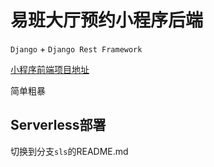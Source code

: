 # 易班大厅预约小程序后端

`Django` + `Django Rest Framework`

[小程序前端项目地址](https://github.com/Suvern/yiban-order)

简单粗暴

## Serverless部署
切换到分支`sls`的README.md
